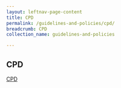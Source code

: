 ```yaml
---
layout: leftnav-page-content
title: CPD
permalink: /guidelines-and-policies/cpd/
breadcrumb: CPD
collection_name: guidelines-and-policies

---
```


CPD
---
[CPD](/files/CPD-Activity-Code.pdf)
